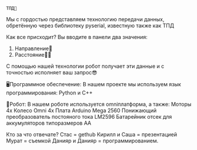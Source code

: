                                                                                  ТПД🧠

Мы с гордостью представляем технологию передачи данных, обретённую через библиотеку pyserial, известную также как ТПД

Как все присходит?
Вы вводите в панели два значения:
1) Направление🔀
2) Расстояние🏃‍♂️

С помощью нашей технологии робот получает эти данные и с точностью исполняет ваш запрос😎

🖥Программное обеспечение:
В нашем проекте мы используем язык программирования: Python и C++

🤖Робот:
В нашем роботе используется omniплатформа, а также:
Моторы 4х
Колесо Omni 4x
Плата Arduino Mega 2560
Понижающий преобразователь постояного тока LM2596
Батарейник отсек для аккумуляторов типоразмеров AA














Кто за что отвечате?
Стас = gethub
Кирилл и Саша = презентацией
Мурат = съемкой
Данияр и Данияр = программированием.